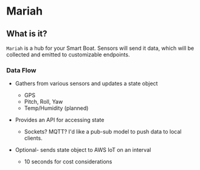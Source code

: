 # Mariah

## What is it?
`Mariah` is a hub for your Smart Boat. Sensors will send it data, which will be
collected and emitted to customizable endpoints.

### Data Flow
* Gathers from various sensors and updates a state object
	* GPS
	* Pitch, Roll, Yaw
	* Temp/Humidity (planned)

* Provides an API for accessing state
	* Sockets? MQTT? I'd like a pub-sub model to push data to local clients.

* Optional- sends state object to AWS IoT on an interval
	* 10 seconds for cost considerations

